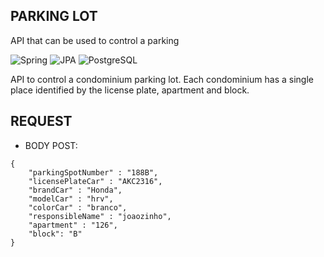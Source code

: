 ## PARKING LOT
 API that can be used to control a parking   

![Spring](https://img.shields.io/badge/Spring-6DB33F?logo=spring&logoColor=white)
![JPA](https://img.shields.io/badge/Made%20with-JPA-brightgreen)
![PostgreSQL](https://img.shields.io/badge/PostgreSQL-316192?logo=postgresql&logoColor=white)

API to control a condominium parking lot. Each condominium has a single place identified by the license plate, apartment and block.

## REQUEST

* BODY POST: 
```
{
	"parkingSpotNumber" : "188B",
	"licensePlateCar" : "AKC2316",
	"brandCar" : "Honda",
	"modelCar" : "hrv",
	"colorCar" : "branco",
	"responsibleName" : "joaozinho",
	"apartment" : "126",
	"block": "B"
}
```

